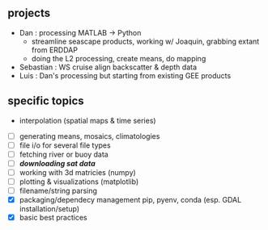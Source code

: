 ## projects
* Dan       : processing MATLAB -> Python
    * streamline seascape products, working w/ Joaquin, grabbing extant from ERDDAP
    * doing the L2 processing, create means, do mapping
* Sebastian : WS cruise align backscatter & depth data
* Luis      : Dan's processing but starting from existing GEE products

## specific topics
* interpolation (spatial maps & time series)
* [ ] generating means, mosaics, climatologies
* [ ] file i/o for several file types
* [ ] fetching river or buoy data 
* [ ] ***downloading sat data***
* [ ] working with 3d matricies (numpy)
* [ ] plotting & visualizations (matplotlib)
* [ ] filename/string parsing
* [x] packaging/dependecy management pip, pyenv, conda (esp. GDAL installation/setup)
* [x] basic best practices
